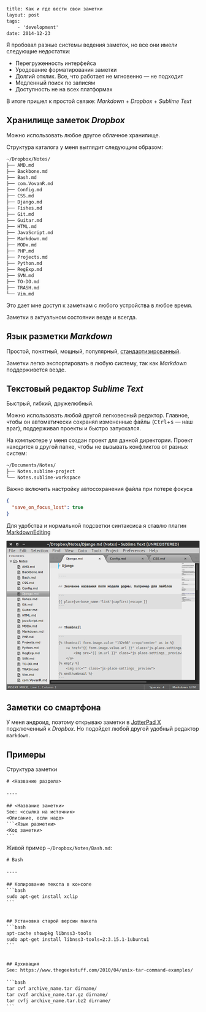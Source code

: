 ```
title: Как и где вести свои заметки
layout: post
tags:
    - 'development'
date: 2014-12-23
```

Я пробовал разные системы ведения заметок, но все они имели следующие недостатки:
- Перегруженность интерфейса
- Уродование форматирования заметки
- Долгий отклик. Все, что работает не мгновенно — не подходит
- Медленный поиск по записям
- Доступность не на всех платформах

В итоге пришел к простой связке: *Markdown* + *Dropbox* + *Sublime Text*

## Хранилище заметок *Dropbox*
Можно использовать любое другое облачное хранилище.

Структура каталога у меня выглядит следующим образом:

```nohighlight
~/Dropbox/Notes/
├── AMD.md
├── Backbone.md
├── Bash.md
├── com.VovanR.md
├── Config.md
├── CSS.md
├── Django.md
├── Fishes.md
├── Git.md
├── Guitar.md
├── HTML.md
├── JavaScript.md
├── Markdown.md
├── MODx.md
├── PHP.md
├── Projects.md
├── Python.md
├── RegExp.md
├── SVN.md
├── TO-DO.md
├── TRASH.md
└── Vim.md
```

Это дает мне доступ к заметкам с любого устройства в любое время.

Заметки в актуальном состоянии везде и всегда.

## Язык разметки *Markdown*
Простой, понятный, мощный, популярный, [стандартизированный](//commonmark.org/).

Заметки легко экспортировать в любую систему, так как *Markdown* поддерживется везде.

## Текстовый редактор *Sublime Text*
Быстрый, гибкий, дружелюбный.

Можно использовать любой другой легковесный редактор. Главное, чтобы он автоматически сохранял измененные файлы (<kbd>Ctrl</kbd>+<kbd>s</kbd> — наш враг), поддерживал проекты и быстро запускался.

На компьютере у меня создан проект для данной директории. Проект находится в другой папке, чтобы не вызывать конфликтов от разных систем:

```nohighlight
~/Documents/Notes/
├── Notes.sublime-project
└── Notes.sublime-workspace
```

Важно включить настройку автосохранения файла при потере фокуса

```json
{
  "save_on_focus_lost": true
}
```

Для удобства и нормальной подсветки синтаксиса я ставлю плагин [MarkdownEditing](//sublime.wbond.net/packages/MarkdownEditing)

![Заметки в Sublime Text](/images/simple-powerful-notes/simple-powerful-notes__preview.png)

## Заметки со смартфона
У меня андроид, поэтому открываю заметки в [JotterPad X](//2appstudio.com/jotterpadx/) подключенный к *Dropbox*. Но подойдет любой другой удобный редактор `markdown`.

## Примеры
Структура заметки

<pre class="highlight"><code class="hljs markdown"># <Название раздела>

----

## <Название заметки>
See: <ссылка на источник>
<Описание, если надо>
```<Язык разметки>
<Код заметки>
```
</code></pre>

Живой пример `~/Dropbox/Notes/Bash.md`:

<pre class="highlight"><code class="hljs markdown"># Bash

----

## Копирование текста в консоле
```bash
sudo apt-get install xclip
```


## Установка старой версии пакета
```bash
apt-cache showpkg libnss3-tools
sudo apt-get install libnss3-tools=2:3.15.1-1ubuntu1
```


## Архивация
See: https://www.thegeekstuff.com/2010/04/unix-tar-command-examples/

```bash
tar cvf archive_name.tar dirname/
tar cvzf archive_name.tar.gz dirname/
tar cvfj archive_name.tar.bz2 dirname/
```
</code></pre>
